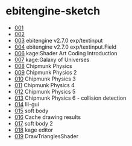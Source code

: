 # ebitengine-sketch

- [001](https://demouth.github.io/ebitengine-sketch/001/)
- [002](https://demouth.github.io/ebitengine-sketch/002/)
- [003](https://demouth.github.io/ebitengine-sketch/003/) ebitengine v2.7.0 exp/textinput
- [004](https://demouth.github.io/ebitengine-sketch/004/) ebitengine v2.7.0 exp/textinput.Field
- [006](https://demouth.github.io/ebitengine-sketch/006/) kage:Shader Art Coding Introduction
- [007](https://demouth.github.io/ebitengine-sketch/007/) kage:Galaxy of Universes
- [008](https://demouth.github.io/ebitengine-sketch/008/) Chipmunk Physics
- [009](https://demouth.github.io/ebitengine-sketch/009/) Chipmunk Physics 2
- [010](https://demouth.github.io/ebitengine-sketch/010/) Chipmunk Physics 3
- [011](https://demouth.github.io/ebitengine-sketch/011/) Chipmunk Physics 4
- [012](https://demouth.github.io/ebitengine-sketch/012/) Chipmunk Physics 5
- [013](https://demouth.github.io/ebitengine-sketch/013/) Chipmunk Physics 6 - collision detection
- [014](https://demouth.github.io/ebitengine-sketch/014/) lil-gui
- [015](https://demouth.github.io/ebitengine-sketch/015/) soft body
- [016](https://demouth.github.io/ebitengine-sketch/016/) Cache drawing results
- [017](https://demouth.github.io/ebitengine-sketch/017/) soft body 2
- [018](https://demouth.github.io/ebitengine-sketch/018/) kage editor
- [019](https://demouth.github.io/ebitengine-sketch/019/) DrawTrianglesShader
